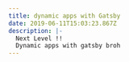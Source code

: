 ```yaml
---
title: dynamic apps with Gatsby
date: 2019-06-11T15:03:23.867Z
description: |-
  Next Level !! 
  Dynamic apps with gatsby broh
---
```


